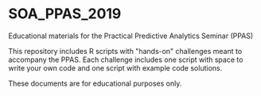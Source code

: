# SOA_PPAS_2019
Educational materials for the Practical Predictive Analytics Seminar (PPAS)

This repository includes R scripts with "hands-on" challenges meant to accompany the PPAS. Each challenge includes one script with space to write your own code and one script with example code solutions. 

These documents are for educational purposes only.
